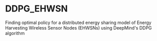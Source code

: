# DDPG_EHWSN
Finding optimal policy for a distributed energy sharing model of Energy Harvesting Wireless Sensor Nodes (EHWSNs) using DeepMind's DDPG algorithm
